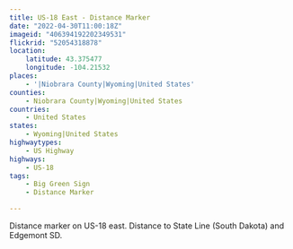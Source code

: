 ```yaml
---
title: US-18 East - Distance Marker
date: "2022-04-30T11:00:18Z"
imageid: "406394192202349531"
flickrid: "52054318878"
location:
    latitude: 43.375477
    longitude: -104.21532
places:
    - '|Niobrara County|Wyoming|United States'
counties:
    - Niobrara County|Wyoming|United States
countries:
    - United States
states:
    - Wyoming|United States
highwaytypes:
    - US Highway
highways:
    - US-18
tags:
    - Big Green Sign
    - Distance Marker

---
```

Distance marker on US-18 east.  Distance to State Line (South Dakota) and Edgemont SD.